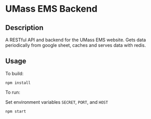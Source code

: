 # UMass EMS Backend

## Description

A RESTful API and backend for the UMass EMS website. Gets data periodically from google sheet, caches and serves data with redis.

## Usage

To build:

`npm install`

To run:

Set environment variables `SECRET`, `PORT`, and `HOST`

```
npm start
```
